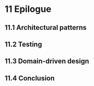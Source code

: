 # 11 Epilogue



## 11.1 Architectural patterns







## 11.2 Testing







## 11.3 Domain-driven design







## 11.4 Conclusion





